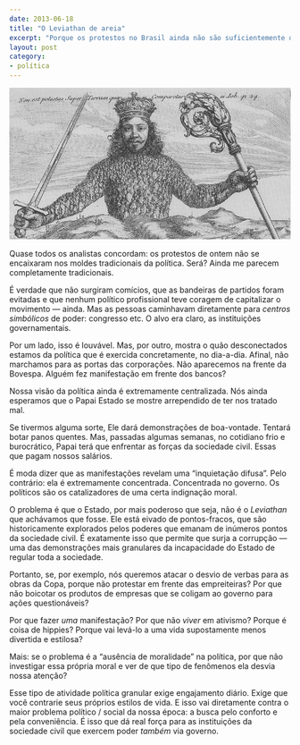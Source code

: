 ```yaml
---
date: 2013-06-18
title: "O Leviathan de areia"
excerpt: "Porque os protestos no Brasil ainda não são suficientemente difusos"
layout: post
category: 
- política
---
```


![leviathan](/images/leviathan.png)

Quase todos os analistas concordam: os protestos de ontem não se encaixaram nos moldes tradicionais da política. Será? Ainda me parecem completamente tradicionais.

É verdade que não surgiram comícios, que as bandeiras de partidos foram evitadas e que nenhum político profissional teve coragem de capitalizar o movimento — ainda. Mas as pessoas caminhavam diretamente para *centros simbólicos* de poder: congresso etc. O alvo era claro, as instituições governamentais.<!--more-->

Por um lado, isso é louvável. Mas, por outro, mostra o quão desconectados estamos da política que é exercida concretamente, no dia-a-dia. Afinal, não marchamos para as portas das corporações. Não aparecemos na frente da Bovespa. Alguém fez manifestação em frente dos bancos?

Nossa visão da política ainda é extremamente centralizada. Nós ainda esperamos que o Papai Estado se mostre arrependido de ter nos tratado mal.

Se tivermos alguma sorte, Ele dará demonstrações de boa-vontade. Tentará botar panos quentes. Mas, passadas algumas semanas, no cotidiano frio e burocrático, Papai terá que enfrentar as forças da sociedade civil. Essas que pagam nossos salários.

É moda dizer que as manifestações revelam uma “inquietação difusa”. Pelo contrário: ela é extremamente concentrada. Concentrada no governo. Os políticos são os catalizadores de uma certa indignação moral.

O problema é que o Estado, por mais poderoso que seja, não é o *Leviathan* que achávamos que fosse. Ele está eivado de pontos-fracos, que são historicamente explorados pelos poderes que emanam de inúmeros pontos da sociedade civil. É exatamente isso que permite que surja a corrupção — uma das demonstrações mais granulares da incapacidade do Estado de regular toda a sociedade.

Portanto, se, por exemplo, nós queremos atacar o desvio de verbas para as obras da Copa, porque não protestar em frente das empreiteiras? Por que não boicotar os produtos de empresas que se coligam ao governo para ações questionáveis?

Por que fazer *uma* manifestação? Por que não *viver* em ativismo? Porque é coisa de hippies? Porque vai levá-lo a uma vida supostamente menos divertida e estilosa?

Mais: se o problema é a “ausência de moralidade” na política, por que não investigar essa própria moral e ver de que tipo de fenômenos ela desvia nossa atenção?

Esse tipo de atividade política granular exige engajamento diário. Exige que você contrarie seus próprios estilos de vida. E isso vai diretamente contra o maior problema político / social da nossa época: a busca pelo conforto e pela conveniência. É isso que dá real força para as instituições da sociedade civil que exercem poder *também* via governo.